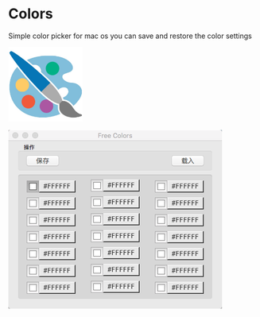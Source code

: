 # Colors
Simple color picker for mac os  you can save and restore the color settings

<img  src="https://github.com/monlyu/Colors/blob/master/image-res/appIcon.jpg?raw=true" width="150px" />

![Preview Image](https://github.com/monlyu/Colors/blob/master/image-res/preview.png?raw=true)
